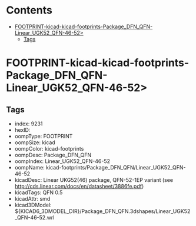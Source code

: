 



Contents
========

* [FOOTPRINT-kicad-kicad-footprints-Package_DFN_QFN-Linear_UGK52_QFN-46-52>](#footprint-kicad-kicad-footprints-package_dfn_qfn-linear_ugk52_qfn-46-52)
	* [Tags](#tags)

# FOOTPRINT-kicad-kicad-footprints-Package_DFN_QFN-Linear_UGK52_QFN-46-52>

## Tags

- index: 9231
- hexID: 
- oompType: FOOTPRINT
- oompSize: kicad
- oompColor: kicad-footprints
- oompDesc: Package_DFN_QFN
- oompIndex: Linear_UGK52_QFN-46-52
- oompName: kicad-footprints/Package_DFN_QFN/Linear_UGK52_QFN-46-52
- kicadDesc: Linear UKG52(46) package, QFN-52-1EP variant (see http://cds.linear.com/docs/en/datasheet/3886fe.pdf)
- kicadTags: QFN 0.5
- kicadAttr: smd
- kicad3DModel: ${KICAD6_3DMODEL_DIR}/Package_DFN_QFN.3dshapes/Linear_UGK52_QFN-46-52.wrl
